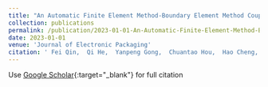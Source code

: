 ```yaml
---
title: "An Automatic Finite Element Method-Boundary Element Method Coupling Method for Elastic–Plastic Problems of Multiscale Structures in Electronic Packaging"
collection: publications
permalink: /publication/2023-01-01-An-Automatic-Finite-Element-Method-Boundary-Element-Method-Coupling-Method-for-ElasticPlastic-Problems-of-Multiscale-Structures-in-Electronic-Packaging
date: 2023-01-01
venue: 'Journal of Electronic Packaging'
citation: ' Fei Qin,  Qi He,  Yanpeng Gong,  Chuantao Hou,  Hao Cheng,  Tong An,  Yanwei Dai,  Pei Chen, &quot;An Automatic Finite Element Method-Boundary Element Method Coupling Method for Elastic–Plastic Problems of Multiscale Structures in Electronic Packaging.&quot; Journal of Electronic Packaging, 2023.'
---
```

Use [Google Scholar](https://scholar.google.com/scholar?q=An+Automatic+Finite+Element+Method+Boundary+Element+Method+Coupling+Method+for+Elastic–Plastic+Problems+of+Multiscale+Structures+in+Electronic+Packaging){:target="_blank"} for full citation